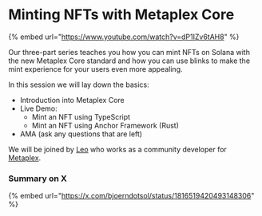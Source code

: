 # Minting NFTs with Metaplex Core

{% embed url="https://www.youtube.com/watch?v=dP1IZv6tAH8" %}



Our three-part series teaches you how you can mint NFTs on Solana with the new Metaplex Core standard and how you can use blinks to make the mint experience for your users even more appealing.

In this session we will lay down the basics:

* Introduction into Metaplex Core
* Live Demo:
  * Mint an NFT using TypeScript
  * Mint an NFT using Anchor Framework (Rust)
* AMA (ask any questions that are left)

We will be joined by [Leo](https://x.com/L0STE\_) who works as a community developer for [Metaplex](https://x.com/metaplex).

### Summary on X

{% embed url="https://x.com/bjoerndotsol/status/1816519420493148306" %}
